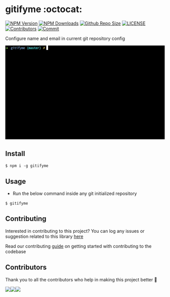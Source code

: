 # gitifyme :octocat:

[![NPM Version](https://img.shields.io/npm/v/gitifyme.svg)](https://www.npmjs.com/package/gitifyme)
[![NPM Downloads](https://img.shields.io/npm/dt/gitifyme.svg)](https://www.npmjs.com/package/gitifyme)
[![Github Repo Size](https://img.shields.io/github/repo-size/arshadkazmi42/gitifyme.svg)](https://github.com/arshadkazmi42/gitifyme)
[![LICENSE](https://img.shields.io/npm/l/gitifyme.svg)](https://github.com/arshadkazmi42/gitifyme/LICENSE)
[![Contributors](https://img.shields.io/github/contributors/arshadkazmi42/gitifyme.svg)](https://github.com/arshadkazmi42/gitifyme/graphs/contributors)
[![Commit](https://img.shields.io/github/last-commit/arshadkazmi42/gitifyme.svg)](https://github.com/arshadkazmi42/gitifyme/commits/master)

Configure name and email in current git repository config

<img src="assets/gitifyme.gif" alt="gitifyme"/> <br>

## Install

```
$ npm i -g gitifyme
```

## Usage

- Run the below command inside any git initialized repository

```
$ gitifyme
```

## Contributing

Interested in contributing to this project?
You can log any issues or suggestion related to this library [here](https://github.com/arshadkazmi42/gitifyme/issues/new)

Read our contributing [guide](CONTRIBUTING.md) on getting started with contributing to the codebase

## Contributors

Thank you to all the contributors who help in making this project better :raised_hands:

<a href="https://github.com/arshadkazmi42"><img src="https://github.com/arshadkazmi42.png" width="30" /></a><a href="https://github.com/ddubrava"><img src="https://github.com/ddubrava.png" width="30" /></a><a href="https://github.com/OnesQuared"><img src="https://github.com/OnesQuared.png" width="30" /></a>
